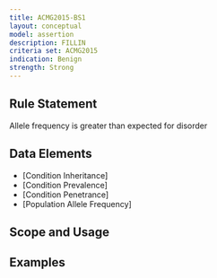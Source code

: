 ```yaml
---
title: ACMG2015-BS1
layout: conceptual
model: assertion
description: FILLIN
criteria set: ACMG2015
indication: Benign
strength: Strong
---
```


Rule Statement
--------------
Allele frequency is greater than expected for disorder

Data Elements
-------------
* [Condition Inheritance]
* [Condition Prevalence]
* [Condition Penetrance]
* [Population Allele Frequency]

Scope and Usage
---------------

Examples
--------
